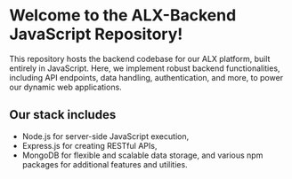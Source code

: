 # Welcome to the ALX-Backend JavaScript Repository!

This repository hosts the backend codebase for our ALX platform, built entirely in JavaScript. Here, we implement robust backend functionalities, including API endpoints, data handling, authentication, and more, to power our dynamic web applications.

## Our stack includes 
- Node.js for server-side JavaScript execution, 
- Express.js for creating RESTful APIs, 
- MongoDB for flexible and scalable data storage, and various npm packages for additional features and utilities.
